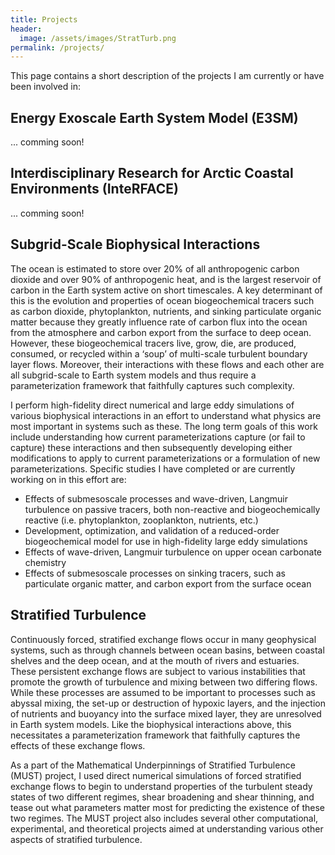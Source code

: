```yaml
---
title: Projects
header:
  image: /assets/images/StratTurb.png
permalink: /projects/
---
```


This page contains a short description of the projects I am currently or have been involved in:

## Energy Exoscale Earth System Model (E3SM)
... comming soon!

## Interdisciplinary Research for Arctic Coastal Environments (InteRFACE)
... comming soon!

## Subgrid-Scale Biophysical Interactions
The ocean is estimated to store over 20% of all anthropogenic carbon dioxide and over 90% of anthropogenic heat, and is the largest reservoir of carbon in the Earth system active on short timescales. A key determinant of this is the evolution and properties of ocean biogeochemical tracers such as carbon dioxide, phytoplankton, nutrients, and sinking particulate organic matter because they greatly influence rate of carbon flux into the ocean from the atmosphere and carbon export from the surface to deep ocean. However, these biogeochemical tracers live, grow, die, are produced, consumed, or recycled within a ‘soup’ of multi-scale turbulent boundary layer flows. Moreover, their interactions with these flows and each other are all subgrid-scale to Earth system models and thus require a parameterization framework that faithfully captures such complexity.

I perform high-fidelity direct numerical and large eddy simulations of various biophysical interactions in an effort to understand what physics are most important in systems such as these. The long term goals of this work include understanding how current parameterizations capture (or fail to capture) these interactions and then subsequently developing either modifications to apply to current parameterizations or a formulation of new parameterizations. Specific studies I have completed or are currently working on in this effort are:

- Effects of submesoscale processes and wave-driven, Langmuir turbulence on passive tracers, both non-reactive and biogeochemically reactive (i.e. phytoplankton, zooplankton, nutrients, etc.)
- Development, optimization, and validation of a reduced-order biogeochemical model for use in high-fidelity large eddy simulations
- Effects of wave-driven, Langmuir turbulence on upper ocean carbonate chemistry
- Effects of submesoscale processes on sinking tracers, such as particulate organic matter, and carbon export from the surface ocean

## Stratified Turbulence
Continuously forced, stratified exchange flows occur in many geophysical systems, such as through channels between ocean basins, between coastal shelves and the deep ocean, and at the mouth of rivers and estuaries. These persistent exchange flows are subject to various instabilities that promote the growth of turbulence and mixing between two differing flows. While these processes are assumed to be important to processes such as abyssal mixing, the set-up or destruction of hypoxic layers, and the injection of nutrients and buoyancy into the surface mixed layer, they are unresolved in Earth system models. Like the biophysical interactions above, this necessitates a parameterization framework that faithfully captures the effects of these exchange flows.

As a part of the Mathematical Underpinnings of Stratified Turbulence (MUST) project, I used direct numerical simulations of forced stratified exchange flows to begin to understand properties of the turbulent steady states of two different regimes, shear broadening and shear thinning, and tease out what parameters matter most for predicting the existence of these two regimes. The MUST project also includes several other computational, experimental, and theoretical projects aimed at understanding various other aspects of stratified turbulence.
